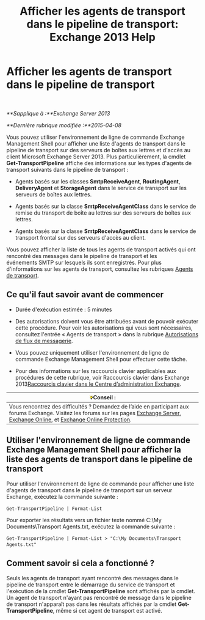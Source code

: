 ﻿---
title: 'Afficher les agents de transport dans le pipeline de transport: Exchange 2013 Help'
TOCTitle: Afficher les agents de transport dans le pipeline de transport
ms:assetid: bd715d8e-7b21-48de-8f68-d425d8506e4c
ms:mtpsurl: https://technet.microsoft.com/fr-fr/library/Bb124395(v=EXCHG.150)
ms:contentKeyID: 51407230
ms.date: 04/24/2018
mtps_version: v=EXCHG.150
ms.translationtype: HT
---

# Afficher les agents de transport dans le pipeline de transport

 

_**Sapplique à :**Exchange Server 2013_

_**Dernière rubrique modifiée :**2015-04-08_

Vous pouvez utiliser l'environnement de ligne de commande Exchange Management Shell pour afficher une liste d'agents de transport dans le pipeline de transport sur des serveurs de boîtes aux lettres et d'accès au client Microsoft Exchange Server 2013. Plus particulièrement, la cmdlet **Get-TransportPipeline** affiche des informations sur les types d'agents de transport suivants dans le pipeline de transport :

  - Agents basés sur les classes **SmtpReceiveAgent**, **RoutingAgent**, **DeliveryAgent** et **StorageAgent** dans le service de transport sur les serveurs de boîtes aux lettres.

  - Agents basés sur la classe **SmtpReceiveAgentClass** dans le service de remise du transport de boîte au lettres sur des serveurs de boîtes aux lettres.

  - Agents basés sur la classe **SmtpReceiveAgentClass** dans le service de transport frontal sur des serveurs d'accès au client.

Vous pouvez afficher la liste de tous les agents de transport activés qui ont rencontré des messages dans le pipeline de transport et les événements SMTP sur lesquels ils sont enregistrés. Pour plus d'informations sur les agents de transport, consultez les rubriques [Agents de transport](transport-agents-exchange-2013-help.md).

## Ce qu'il faut savoir avant de commencer

  - Durée d'exécution estimée : 5 minutes

  - Des autorisations doivent vous être attribuées avant de pouvoir exécuter cette procédure. Pour voir les autorisations qui vous sont nécessaires, consultez l'entrée « Agents de transport » dans la rubrique [Autorisations de flux de messagerie](mail-flow-permissions-exchange-2013-help.md).

  - Vous pouvez uniquement utiliser l'environnement de ligne de commande Exchange Management Shell pour effectuer cette tâche.

  - Pour des informations sur les raccourcis clavier applicables aux procédures de cette rubrique, voir Raccourcis clavier dans Exchange 2013[Raccourcis clavier dans le Centre d’administration Exchange](keyboard-shortcuts-in-the-exchange-admin-center-exchange-online-protection-help.md).

<table>
<thead>
<tr class="header">
<th><img src="images/Bb125224.tip(EXCHG.150).gif" title="Conseil" alt="Conseil" />Conseil :</th>
</tr>
</thead>
<tbody>
<tr class="odd">
<td>Vous rencontrez des difficultés ? Demandez de l’aide en participant aux forums Exchange. Visitez les forums sur les pages <a href="https://go.microsoft.com/fwlink/p/?linkid=60612">Exchange Server</a>, <a href="https://go.microsoft.com/fwlink/p/?linkid=267542">Exchange Online</a>, et <a href="https://go.microsoft.com/fwlink/p/?linkid=285351">Exchange Online Protection</a>.</td>
</tr>
</tbody>
</table>


## Utiliser l'environnement de ligne de commande Exchange Management Shell pour afficher la liste des agents de transport dans le pipeline de transport

Pour utiliser l'environnement de ligne de commande pour afficher une liste d'agents de transport dans le pipeline de transport sur un serveur Exchange, exécutez la commande suivante :

    Get-TransportPipeline | Format-List

Pour exporter les résultats vers un fichier texte nommé C:\\My Documents\\Transport Agents.txt, exécutez la commande suivante :

    Get-TransportPipeline | Format-List > "C:\My Documents\Transport Agents.txt"

## Comment savoir si cela a fonctionné ?

Seuls les agents de transport ayant rencontré des messages dans le pipeline de transport entre le démarrage du service de transport et l'exécution de la cmdlet **Get-TransportPipeline** sont affichés par la cmdlet. Un agent de transport n'ayant pas rencontré de message dans le pipeline de transport n'apparaît pas dans les résultats affichés par la cmdlet **Get-TransportPipeline**, même si cet agent de transport est activé.

